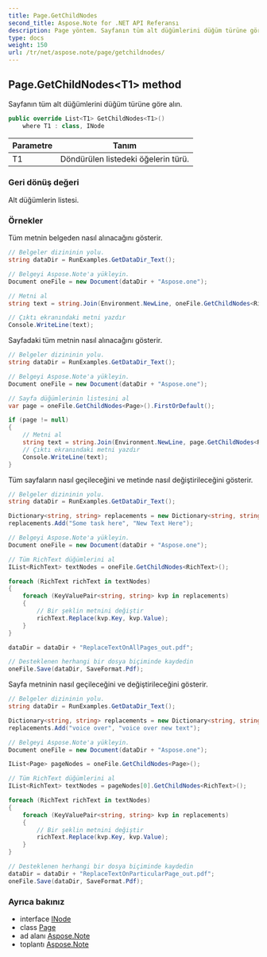 ```yaml
---
title: Page.GetChildNodes
second_title: Aspose.Note for .NET API Referansı
description: Page yöntem. Sayfanın tüm alt düğümlerini düğüm türüne göre alın.
type: docs
weight: 150
url: /tr/net/aspose.note/page/getchildnodes/
---
```

## Page.GetChildNodes&lt;T1&gt; method

Sayfanın tüm alt düğümlerini düğüm türüne göre alın.

```csharp
public override List<T1> GetChildNodes<T1>()
    where T1 : class, INode
```

| Parametre | Tanım |
| --- | --- |
| T1 | Döndürülen listedeki öğelerin türü. |

### Geri dönüş değeri

Alt düğümlerin listesi.

### Örnekler

Tüm metnin belgeden nasıl alınacağını gösterir.

```csharp
// Belgeler dizininin yolu.
string dataDir = RunExamples.GetDataDir_Text();

// Belgeyi Aspose.Note'a yükleyin.
Document oneFile = new Document(dataDir + "Aspose.one");

// Metni al
string text = string.Join(Environment.NewLine, oneFile.GetChildNodes<RichText>().Select(e => e.Text)) + Environment.NewLine;

// Çıktı ekranındaki metni yazdır
Console.WriteLine(text);
```

Sayfadaki tüm metnin nasıl alınacağını gösterir.

```csharp
// Belgeler dizininin yolu.
string dataDir = RunExamples.GetDataDir_Text();

// Belgeyi Aspose.Note'a yükleyin.
Document oneFile = new Document(dataDir + "Aspose.one");

// Sayfa düğümlerinin listesini al
var page = oneFile.GetChildNodes<Page>().FirstOrDefault();

if (page != null)
{
    // Metni al
    string text = string.Join(Environment.NewLine, page.GetChildNodes<RichText>().Select(e => e.Text)) + Environment.NewLine;
    // Çıktı ekranındaki metni yazdır
    Console.WriteLine(text);
}
```

Tüm sayfaların nasıl geçileceğini ve metinde nasıl değiştirileceğini gösterir.

```csharp
// Belgeler dizininin yolu.
string dataDir = RunExamples.GetDataDir_Text();

Dictionary<string, string> replacements = new Dictionary<string, string>();
replacements.Add("Some task here", "New Text Here");

// Belgeyi Aspose.Note'a yükleyin.
Document oneFile = new Document(dataDir + "Aspose.one");

// Tüm RichText düğümlerini al
IList<RichText> textNodes = oneFile.GetChildNodes<RichText>();

foreach (RichText richText in textNodes)
{
    foreach (KeyValuePair<string, string> kvp in replacements)
    {
        // Bir şeklin metnini değiştir
        richText.Replace(kvp.Key, kvp.Value);
    }
}

dataDir = dataDir + "ReplaceTextOnAllPages_out.pdf";

// Desteklenen herhangi bir dosya biçiminde kaydedin
oneFile.Save(dataDir, SaveFormat.Pdf);
```

Sayfa metninin nasıl geçileceğini ve değiştirileceğini gösterir.

```csharp
// Belgeler dizininin yolu.
string dataDir = RunExamples.GetDataDir_Text();

Dictionary<string, string> replacements = new Dictionary<string, string>();
replacements.Add("voice over", "voice over new text");

// Belgeyi Aspose.Note'a yükleyin.
Document oneFile = new Document(dataDir + "Aspose.one");

IList<Page> pageNodes = oneFile.GetChildNodes<Page>();

// Tüm RichText düğümlerini al
IList<RichText> textNodes = pageNodes[0].GetChildNodes<RichText>();

foreach (RichText richText in textNodes)
{
    foreach (KeyValuePair<string, string> kvp in replacements)
    {
        // Bir şeklin metnini değiştir
        richText.Replace(kvp.Key, kvp.Value);
    }
}

// Desteklenen herhangi bir dosya biçiminde kaydedin
dataDir = dataDir + "ReplaceTextOnParticularPage_out.pdf";
oneFile.Save(dataDir, SaveFormat.Pdf);
```

### Ayrıca bakınız

* interface [INode](../../inode/)
* class [Page](../)
* ad alanı [Aspose.Note](../../page/)
* toplantı [Aspose.Note](../../../)


